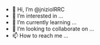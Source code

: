 - 👋 Hi, I’m @jniziolRRC
- 👀 I’m interested in ...
- 🌱 I’m currently learning ...
- 💞️ I’m looking to collaborate on ...
- 📫 How to reach me ...

<!---
jniziolRRC/jniziolRRC is a ✨ special ✨ repository because its `README.md` (this file) appears on your GitHub profile.
You can click the Preview link to take a look at your changes.
--->

